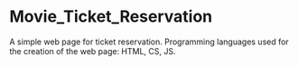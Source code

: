 # Movie_Ticket_Reservation
A simple web page for ticket reservation.
Programming languages used for the creation of the web page: HTML, CS, JS.
